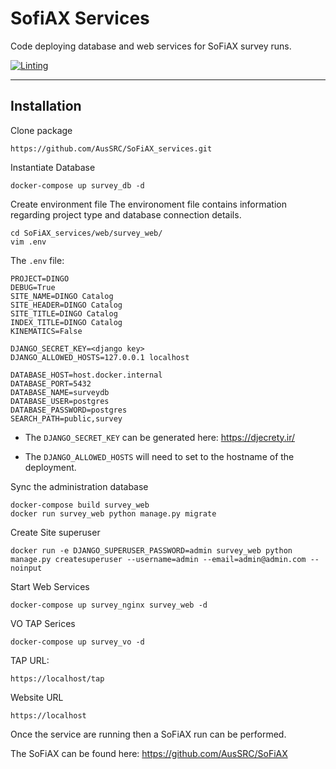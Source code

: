 # SofiAX Services

Code deploying database and web services for SoFiAX survey runs.

[![Linting](https://github.com/AusSRC/SoFiAX_services/actions/workflows/lint.yml/badge.svg)](https://github.com/AusSRC/SoFiAX_services/actions/workflows/lint.yml)

<HR>

## Installation

Clone package
```
https://github.com/AusSRC/SoFiAX_services.git
```

Instantiate Database
```
docker-compose up survey_db -d
```

Create environment file
The environoment file contains information regarding project type and database connection details. 

```
cd SoFiAX_services/web/survey_web/
vim .env
```

The ``.env`` file:
```
PROJECT=DINGO
DEBUG=True
SITE_NAME=DINGO Catalog
SITE_HEADER=DINGO Catalog
SITE_TITLE=DINGO Catalog
INDEX_TITLE=DINGO Catalog
KINEMATICS=False

DJANGO_SECRET_KEY=<django key>
DJANGO_ALLOWED_HOSTS=127.0.0.1 localhost

DATABASE_HOST=host.docker.internal
DATABASE_PORT=5432
DATABASE_NAME=surveydb
DATABASE_USER=postgres
DATABASE_PASSWORD=postgres
SEARCH_PATH=public,survey
```

* The `DJANGO_SECRET_KEY` can be generated here: https://djecrety.ir/

* The `DJANGO_ALLOWED_HOSTS` will need to set to the hostname of the deployment.


Sync the administration database

```
docker-compose build survey_web
docker run survey_web python manage.py migrate
```

Create Site superuser
```
docker run -e DJANGO_SUPERUSER_PASSWORD=admin survey_web python manage.py createsuperuser --username=admin --email=admin@admin.com --noinput
```


Start Web Services
```
docker-compose up survey_nginx survey_web -d
```

VO TAP Serices
```
docker-compose up survey_vo -d
```

TAP URL:
```
https://localhost/tap
```

Website URL
```
https://localhost
```

Once the service are running then a SoFiAX run can be performed.

The SoFiAX can be found here: https://github.com/AusSRC/SoFiAX
